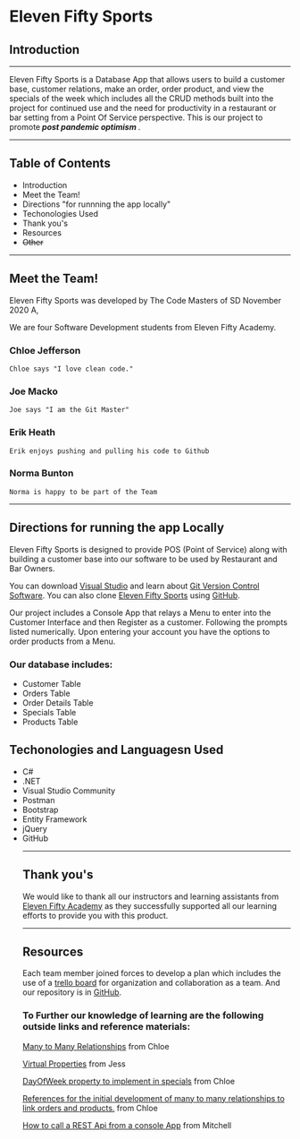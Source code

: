 # Eleven Fifty Sports # 

## Introduction ##
___

Eleven Fifty Sports is a Database App that allows users to build a customer base, customer relations, make an order, order product, and view the specials of the week which includes all the CRUD methods built into the project for continued use and the need for productivity in a restaurant or bar setting from a Point Of Service perspective. This is our project to promote<strong> <i> post pandemic optimism</i> </strong>.

---
## Table of Contents ## 
<ul>
<li>Introduction
<li>Meet the Team!
<li>Directions "for runnning the app locally"
<li>Techonologies Used
<li>Thank you's
<li>Resources
<li><strike>Other</strike>
</ul>

---
## Meet the Team! ##

Eleven Fifty Sports was developed by The Code Masters of SD November 2020 A, 

We are four Software Development students from Eleven Fifty Academy. 

### Chloe Jefferson ###

`Chloe says "I love clean code."`

### Joe Macko ###

`Joe says "I am the Git Master"`

### Erik Heath ###

`Erik enjoys pushing and pulling his code to Github`

### Norma Bunton ###

`Norma is happy to be part of the Team `
___

## Directions for running the app Locally ##

Eleven Fifty Sports is designed to provide POS (Point of Service) along with building a customer base into our software to be used by Restaurant and Bar Owners. 

You can download [Visual Studio](https://visualstudio.microsoft.com/downloads/) 
and learn about [Git Version Control Software](https://git-scm.com/book/en/v2/Getting-Started-First-Time-Git-Setup). You can also clone [Eleven Fifty Sports](https://github.com/joemacko/SportsTeam) using [GitHub](https://docs.github.com/en/github/creating-cloning-and-archiving-repositories/cloning-a-repository). 

Our project includes a Console App  that relays a Menu to enter into the Customer Interface and then Register as a customer. Following the prompts listed numerically. Upon entering your account you have the options to order products from a Menu. 

### Our database includes: ### 

<ul>
<li>Customer Table</li>
<li>Orders Table</li>
<li>Order Details Table</li>
<li>Specials Table</li>
<li>Products Table</li>
</ul>

## Techonologies and Languagesn Used ##

<ul>
<li>C#</li>
<li>.NET</li>
<li>Visual Studio Community</li>
<li>Postman</li>
<li>Bootstrap</li>
<li>Entity Framework</li>
<li>jQuery</li>
<li>GitHub</li>

___

## Thank you's ##

We would like to thank all our instructors and learning assistants from [Eleven Fifty Academy](https://elevenfifty.org/ ) as they successfully supported all our learning efforts to provide you with this product.
___
## Resources ##

 Each team member joined forces to develop a plan which includes the use of a [trello board](https://trello.com/b/Q9RcpHnc/elevenfifty-sports) for organization and collaboration as a team. And our repository is in [GitHub](https://github.com/joemacko/SportsTeam).

### To Further our knowledge of learning are the following outside links and reference materials:

[Many to Many Relationships](https://docs.microsoft.com/en-us/sql/ssms/visual-db-tools/map-many-to-many-relationships-visual-database-tools?view=sql-server-ver15) from Chloe
 
[Virtual Properties](https://stackoverflow.com/questions/44903910/c-sharp-entity-framework-with-virtual-property-query)
 from Jess

[DayOfWeek property to implement in specials](https://docs.microsoft.com/en-us/dotnet/api/system.datetime.dayofweek?view=net-5.0)  from Chloe

  [References for the initial development of many to many relationships to link orders and products.](https://medium.com/@ti.ka/many-to-many-relationship-done-right-in-the-entity-framework-multi-clients-users-130ac185f667) from Chloe

[How to call a REST Api from a console App](https://stackoverflow.com/questions/22627296/how-to-call-rest-api-from-a-console-application
) from Mitchell


